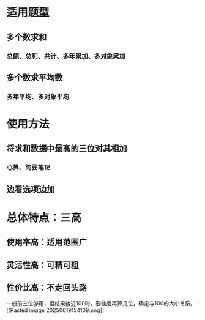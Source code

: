 # 适用题型
## 多个数求和
### 总额、总和、共计、多年累加、多对象累加
## 多个数求平均数
### 多年平均、多对象平均
# 使用方法
## 将求和数据中最高的三位对其相加
### 心算、简要笔记
## 边看选项边加
# 总体特点：三高
## 使用率高：适用范围广
## 灵活性高：可精可粗
## 性价比高：不走回头路

一般前三位够用，但结果接近100时，要往后再算几位，确定与100的大小关系。
![[Pasted image 20250619154109.png]]
